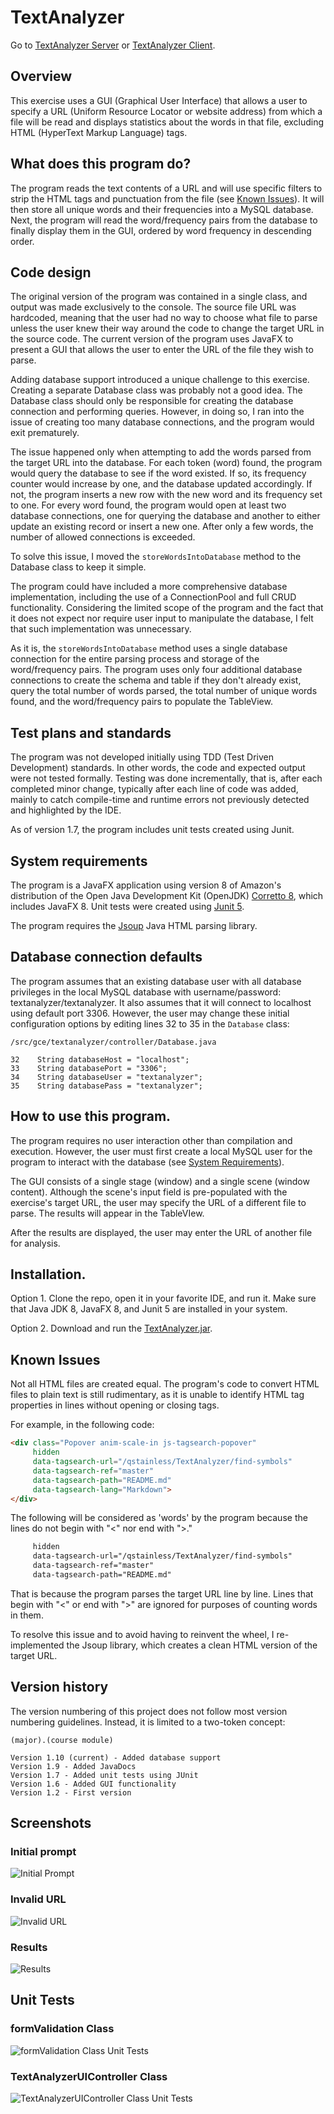 # TextAnalyzer
Go to [TextAnalyzer Server](https://github.com/qstainless/TextAnalyzerServer) or [TextAnalyzer Client](https://github.com/qstainless/TextAnalyzerClient).

## Overview
This exercise uses a GUI (Graphical User Interface) that allows a user to specify a URL (Uniform Resource Locator or website address) from which a file will be read and displays statistics about the words in that file, excluding HTML (HyperText Markup Language) tags. 

## What does this program do?
The program reads the text contents of a URL and will use specific filters to strip the HTML tags and punctuation from the file (see [Known Issues](#known-issues)). It will then store all unique words and their frequencies into a MySQL database. Next, the program will read the word/frequency pairs from the database to finally display them in the GUI, ordered by word frequency in descending order. 

## Code design
The original version of the program was contained in a single class, and output was made exclusively to the console. The source file URL was hardcoded, meaning that the user had no way to choose what file to parse unless the user knew their way around the code to change the target URL in the source code. The current version of the program uses JavaFX to present a GUI that allows the user to enter the URL of the file they wish to parse. 

Adding database support introduced a unique challenge to this exercise. Creating a separate Database class was probably not a good idea. The Database class should only be responsible for creating the database connection and performing queries. However, in doing so, I ran into the issue of creating too many database connections, and the program would exit prematurely.  

The issue happened only when attempting to add the words parsed from the target URL into the database. For each token (word) found, the program would query the database to see if the word existed. If so, its frequency counter would increase by one, and the database updated accordingly. If not, the program inserts a new row with the new word and its frequency set to one. For every word found, the program would open at least two database connections, one for querying the database and another to either update an existing record or insert a new one. After only a few words, the number of allowed connections is exceeded. 

To solve this issue, I moved the `storeWordsIntoDatabase` method to the Database class to keep it simple.  

The program could have included a more comprehensive database implementation, including the use of a ConnectionPool and full CRUD functionality. Considering the limited scope of the program and the fact that it does not expect nor require user input to manipulate the database, I felt that such implementation was unnecessary. 

As it is, the `storeWordsIntoDatabase` method uses a single database connection for the entire parsing process and storage of the word/frequency pairs. The program uses only four additional database connections to create the schema and table if they don't already exist, query the total number of words parsed, the total number of unique words found, and the word/frequency pairs to populate the TableView. 

## Test plans and standards
The program was not developed initially using TDD (Test Driven Development) standards. In other words, the code and expected output were not tested formally. Testing was done incrementally, that is, after each completed minor change, typically after each line of code was added, mainly to catch compile-time and runtime errors not previously detected and highlighted by the IDE. 

As of version 1.7, the program includes unit tests created using Junit.

## System requirements
The program is a JavaFX application using version 8 of Amazon's distribution of the Open Java Development Kit (OpenJDK) [Corretto 8](https://aws.amazon.com/corretto/), which includes JavaFX 8. Unit tests were created using [Junit 5](https://github.com/junit-team/junit5/).

The program requires the [Jsoup](https://jsoup.org) Java HTML parsing library.

## Database connection defaults
The program assumes that an existing database user with all database privileges in the local MySQL database with username/password: textanalyzer/textanalyzer. It also assumes that it will connect to localhost using default port 3306. However, the user may change these initial configuration options by editing lines 32 to 35 in the `Database` class: 

```
/src/gce/textanalyzer/controller/Database.java

32    String databaseHost = "localhost";
33    String databasePort = "3306";
34    String databaseUser = "textanalyzer";
35    String databasePass = "textanalyzer";
```

## How to use this program.
The program requires no user interaction other than compilation and execution. However, the user must first create a local MySQL user for the program to interact with the database (see [System Requirements](#system-requirements)). 

The GUI consists of a single stage (window) and a single scene (window content). Although the scene's input field is pre-populated with the exercise's target URL, the user may specify the URL of a different file to parse. The results will appear in the TableVIew.

After the results are displayed, the user may enter the URL of another file for analysis.

## Installation.
Option 1. Clone the repo, open it in your favorite IDE, and run it. Make sure that Java JDK 8, JavaFX 8, and Junit 5 are installed in your system.

Option 2. Download and run the [TextAnalyzer.jar](https://github.com/qstainless/TextAnalyzer/tree/master/out/artifacts/TextAnalyzer). 

## Known Issues
Not all HTML files are created equal. The program's code to convert HTML files to plain text is still rudimentary, as it is unable to identify HTML tag properties in lines without opening or closing tags.

For example, in the following code:

```html
<div class="Popover anim-scale-in js-tagsearch-popover"
     hidden
     data-tagsearch-url="/qstainless/TextAnalyzer/find-symbols"
     data-tagsearch-ref="master"
     data-tagsearch-path="README.md"
     data-tagsearch-lang="Markdown">
</div>
```

The following will be considered as 'words' by the program because the lines do not begin with "<" nor end with ">."

```html
     hidden
     data-tagsearch-url="/qstainless/TextAnalyzer/find-symbols"
     data-tagsearch-ref="master"
     data-tagsearch-path="README.md"
```

That is because the program parses the target URL line by line. Lines that begin with "<" or end with ">" are ignored for purposes of counting words in them. 

To resolve this issue and to avoid having to reinvent the wheel, I re-implemented the Jsoup library, which creates a clean HTML version of the target URL.

## Version history
The version numbering of this project does not follow most version numbering guidelines. Instead, it is limited to a two-token concept:

```(major).(course module)``` 

```
Version 1.10 (current) - Added database support
Version 1.9 - Added JavaDocs
Version 1.7 - Added unit tests using JUnit
Version 1.6 - Added GUI functionality
Version 1.2 - First version
```

## Screenshots
### Initial prompt
![Initial Prompt](TextAnalyzer-Screenshot-Initial-Prompt.png)
### Invalid URL
![Invalid URL](TextAnalyzer-Screenshot-Invalid-URL.png)
### Results
![Results](TextAnalyzer-Screenshot-Results.png)

## Unit Tests
### formValidation Class
![formValidation Class Unit Tests](TextAnalyzer-Screenshot-Tests-formValidation.png)
### TextAnalyzerUIController Class
![TextAnalyzerUIController Class Unit Tests](TextAnalyzer-Screenshot-Tests-TextAnalyzerUIController-Database.png)
